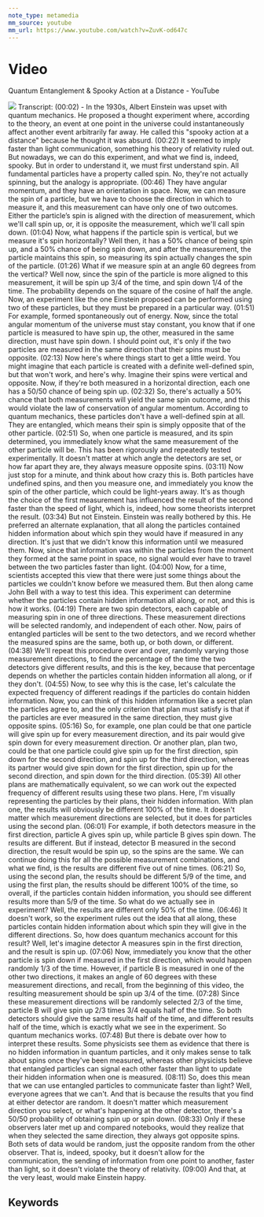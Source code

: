 ```yaml
---
note_type: metamedia
mm_source: youtube
mm_url: https://www.youtube.com/watch?v=ZuvK-od647c
---
```


# Video
Quantum Entanglement & Spooky Action at a Distance - YouTube

![](https://www.youtube.com/watch?v=ZuvK-od647c)
Transcript:
(00:02) - In the 1930s, Albert Einstein was upset with quantum mechanics. He proposed a thought experiment where, according to the theory, an event at one point in the universe could instantaneously affect another event arbitrarily far away. He called this "spooky action at a distance" because he thought it was absurd.
(00:22) It seemed to imply faster than light communication, something his theory of relativity ruled out. But nowadays, we can do this experiment, and what we find is, indeed, spooky. But in order to understand it, we must first understand spin. All fundamental particles have a property called spin. No, they're not actually spinning, but the analogy is appropriate.
(00:46) They have angular momentum, and they have an orientation in space. Now, we can measure the spin of a particle, but we have to choose the direction in which to measure it, and this measurement can have only one of two outcomes. Either the particle’s spin is aligned with the direction of measurement, which we'll call spin up, or, it is opposite the measurement, which we'll call spin down.
(01:04) Now, what happens if the particle spin is vertical, but we measure it's spin horizontally? Well then, it has a 50% chance of being spin up, and a 50% chance of being spin down, and after the measurement, the particle maintains this spin, so measuring its spin actually changes the spin of the particle.
(01:26) What if we measure spin at an angle 60 degrees from the vertical? Well now, since the spin of the particle is more aligned to this measurement, it will be spin up 3/4 of the time, and spin down 1/4 of the time. The probability depends on the square of the cosine of half the angle. Now, an experiment like the one Einstein proposed can be performed using two of these particles, but they must be prepared in a particular way.
(01:51) For example, formed spontaneously out of energy. Now, since the total angular momentum of the universe must stay constant, you know that if one particle is measured to have spin up, the other, measured in the same direction, must have spin down. I should point out, it's only if the two particles are measured in the same direction that their spins must be opposite.
(02:13) Now here's where things start to get a little weird. You might imagine that each particle is created with a definite well-defined spin, but that won't work, and here's why. Imagine their spins were vertical and opposite. Now, if they're both measured in a horizontal direction, each one has a 50/50 chance of being spin up.
(02:32) So, there's actually a 50% chance that both measurements will yield the same spin outcome, and this would violate the law of conservation of angular momentum. According to quantum mechanics, these particles don't have a well-defined spin at all. They are entangled, which means their spin is simply opposite that of the other particle.
(02:51) So, when one particle is measured, and its spin determined, you immediately know what the same measurement of the other particle will be. This has been rigorously and repeatedly tested experimentally. It doesn't matter at which angle the detectors are set, or how far apart they are, they always measure opposite spins.
(03:11) Now just stop for a minute, and think about how crazy this is. Both particles have undefined spins, and then you measure one, and immediately you know the spin of the other particle, which could be light-years away. It's as though the choice of the first measurement has influenced the result of the second faster than the speed of light, which is, indeed, how some theorists interpret the result.
(03:34) But not Einstein. Einstein was really bothered by this. He preferred an alternate explanation, that all along the particles contained hidden information about which spin they would have if measured in any direction. It's just that we didn't know this information until we measured them. Now, since that information was within the particles from the moment they formed at the same point in space, no signal would ever have to travel between the two particles faster than light.
(04:00) Now, for a time, scientists accepted this view that there were just some things about the particles we couldn't know before we measured them. But then along came John Bell with a way to test this idea. This experiment can determine whether the particles contain hidden information all along, or not, and this is how it works.
(04:19) There are two spin detectors, each capable of measuring spin in one of three directions. These measurement directions will be selected randomly, and independent of each other. Now, pairs of entangled particles will be sent to the two detectors, and we record whether the measured spins are the same, both up, or both down, or different.
(04:38) We'll repeat this procedure over and over, randomly varying those measurement directions, to find the percentage of the time the two detectors give different results, and this is the key, because that percentage depends on whether the particles contain hidden information all along, or if they don't.
(04:55) Now, to see why this is the case, let's calculate the expected frequency of different readings if the particles do contain hidden information. Now, you can think of this hidden information like a secret plan the particles agree to, and the only criterion that plan must satisfy is that if the particles are ever measured in the same direction, they must give opposite spins.
(05:16) So, for example, one plan could be that one particle will give spin up for every measurement direction, and its pair would give spin down for every measurement direction. Or another plan, plan two, could be that one particle could give spin up for the first direction, spin down for the second direction, and spin up for the third direction, whereas its partner would give spin down for the first direction, spin up for the second direction, and spin down for the third direction.
(05:39) All other plans are mathematically equivalent, so we can work out the expected frequency of different results using these two plans. Here, I'm visually representing the particles by their plans, their hidden information. With plan one, the results will obviously be different 100% of the time. It doesn't matter which measurement directions are selected, but it does for particles using the second plan.
(06:01) For example, if both detectors measure in the first direction, particle A gives spin up, while particle B gives spin down. The results are different. But if instead, detector B measured in the second direction, the result would be spin up, so the spins are the same. We can continue doing this for all the possible measurement combinations, and what we find, is the results are different five out of nine times.
(06:21) So, using the second plan, the results should be different 5/9 of the time, and using the first plan, the results should be different 100% of the time, so overall, if the particles contain hidden information, you should see different results more than 5/9 of the time. So what do we actually see in experiment? Well, the results are different only 50% of the time.
(06:46) It doesn't work, so the experiment rules out the idea that all along, these particles contain hidden information about which spin they will give in the different directions. So, how does quantum mechanics account for this result? Well, let's imagine detector A measures spin in the first direction, and the result is spin up.
(07:06) Now, immediately you know that the other particle is spin down if measured in the first direction, which would happen randomly 1/3 of the time. However, if particle B is measured in one of the other two directions, it makes an angle of 60 degrees with these measurement directions, and recall, from the beginning of this video, the resulting measurement should be spin up 3/4 of the time.
(07:28) Since these measurement directions will be randomly selected 2/3 of the time, particle B will give spin up 2/3 times 3/4 equals half of the time. So both detectors should give the same results half of the time, and different results half of the time, which is exactly what we see in the experiment. So quantum mechanics works.
(07:48) But there is debate over how to interpret these results. Some physicists see them as evidence that there is no hidden information in quantum particles, and it only makes sense to talk about spins once they've been measured, whereas other physicists believe that entangled particles can signal each other faster than light to update their hidden information when one is measured.
(08:11) So, does this mean that we can use entangled particles to communicate faster than light? Well, everyone agrees that we can't. And that is because the results that you find at either detector are random. It doesn't matter which measurement direction you select, or what's happening at the other detector, there's a 50/50 probability of obtaining spin up or spin down.
(08:33) Only if these observers later met up and compared notebooks, would they realize that when they selected the same direction, they always got opposite spins. Both sets of data would be random, just the opposite random from the other observer. That is, indeed, spooky, but it doesn't allow for the communication, the sending of information from one point to another, faster than light, so it doesn't violate the theory of relativity.
(09:00) And that, at the very least, would make Einstein happy.


## Keywords